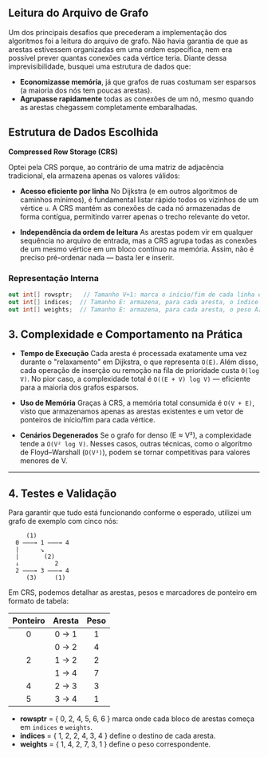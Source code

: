 ## Leitura do Arquivo de Grafo

Um dos principais desafios que precederam a implementação dos algoritmos foi a leitura do arquivo de grafo. Não havia garantia de que as arestas estivessem organizadas em uma ordem específica, nem era possível prever quantas conexões cada vértice teria. Diante dessa imprevisibilidade, busquei uma estrutura de dados que:

* **Economizasse memória**, já que grafos de ruas costumam ser esparsos (a maioria dos nós tem poucas arestas).
* **Agrupasse rapidamente** todas as conexões de um nó, mesmo quando as arestas chegassem completamente embaralhadas.

## Estrutura de Dados Escolhida

**Compressed Row Storage (CRS)**

Optei pela CRS porque, ao contrário de uma matriz de adjacência tradicional, ela armazena apenas os valores válidos:

* **Acesso eficiente por linha**
  No Dijkstra (e em outros algoritmos de caminhos mínimos), é fundamental listar rápido todos os vizinhos de um vértice `u`. A CRS mantém as conexões de cada nó armazenadas de forma contígua, permitindo varrer apenas o trecho relevante do vetor.

* **Independência da ordem de leitura**
  As arestas podem vir em qualquer sequência no arquivo de entrada, mas a CRS agrupa todas as conexões de um mesmo vértice em um bloco contínuo na memória. Assim, não é preciso pré-ordenar nada — basta ler e inserir.

### Representação Interna

```csharp
out int[] rowsptr;   // Tamanho V+1: marca o início/fim de cada linha em indices[]/weights[]
out int[] indices;  // Tamanho E: armazena, para cada aresta, o índice do vértice destino
out int[] weights;  // Tamanho E: armazena, para cada aresta, o peso A[i][j]
```

## 3. Complexidade e Comportamento na Prática

* **Tempo de Execução**
  Cada aresta é processada exatamente uma vez durante o "relaxamento" em Dijkstra, o que representa `O(E)`. Além disso, cada operação de inserção ou remoção na fila de prioridade custa `O(log V)`. No pior caso, a complexidade total é `O((E + V) log V)` — eficiente para a maioria dos grafos esparsos.

* **Uso de Memória**
  Graças à CRS, a memória total consumida é `O(V + E)`, visto que armazenamos apenas as arestas existentes e um vetor de ponteiros de início/fim para cada vértice.

* **Cenários Degenerados**
  Se o grafo for denso (E ≈ V²), a complexidade tende a `O(V² log V)`. Nesses casos, outras técnicas, como o algorítmo de Floyd–Warshall (`O(V³)`), podem se tornar competitivas para valores menores de V.

---

## 4. Testes e Validação

Para garantir que tudo está funcionando conforme o esperado, utilizei um grafo de exemplo com cinco nós:

```plaintext
     (1)
  0 ———→ 1 ———→ 4
  |      ↘
  |       (2)
  ↓          2
  2 ———→ 3 ———→ 4
     (3)     (1)
```

Em CRS, podemos detalhar as arestas, pesos e marcadores de ponteiro em formato de tabela:

| Ponteiro | Aresta | Peso |
| :------: | :----: | :--: |
|     0    |  0 → 1 |   1  |
|          |  0 → 2 |   4  |
|     2    |  1 → 2 |   2  |
|          |  1 → 4 |   7  |
|     4    |  2 → 3 |   3  |
|     5    |  3 → 4 |   1  |

* **rowsptr** = { 0, 2, 4, 5, 6, 6 } marca onde cada bloco de arestas começa em `indices` e `weights`.
* **indices**  = { 1, 2, 2, 4, 3, 4 } define o destino de cada aresta.
* **weights**  = { 1, 4, 2, 7, 3, 1 } define o peso correspondente.
